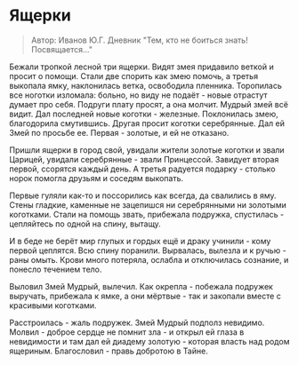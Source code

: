 # Ящерки
> Автор: Иванов Ю.Г. Дневник "Тем, кто не боиться знать! Посвящается..."

Бежали тропкой лесной три ящерки. Видят змея придавило веткой и просит о помощи.
Стали две спорить как змею помочь, а третья выкопала ямку, наклонилась ветка, освободила пленника.
Торопилась все ноготки изломала: больно, но виду не подаёт - новые отрастут думает про себя.
Подруги плату просят, а она молчит. Мудрый змей всё видит. Дал последней новые коготки - железные.
Поклонилась змею, благодорила смутившись. Другая просит коготки серебрянные. Дал ей Змей по просьбе ее.
Первая - золотые, и ей не отказано.

Пришли ящерки в город свой, увидали жители золотые коготки и звали Царицей, увидали серебрянные - звали
Принцессой. Завидует вторая первой, ссорятся каждый день. А третья радуется подарку - столько норок
помогла друзьям и соседям выкопать.

Первые гуляли как-то и поссорились как всегда, да свалились в яму. Стены гладкие, каменные не зацепишся
ни серебрянными ни золотыми коготками. Стали на помощь звать, прибежала подружка, спустилась - цепляйтесь
по одной на спину, вытащу.

И в беде не берёт мир глупых и гордых ещё и драку учинили - кому первой цеплятся. Всю спину поранили.
Вырвалась, вылезла и к ручью - раны омыть. Крови много потеряла, ослабла и отключилась сознание, и понесло
течением тело.

Выловил Змей Мудрый, вылечил. Как окрепла - побежала подружек выручать, прибежала к ямке, а они мёртвые -
так и закопали вместе с красивыми коготками.

Расстроилась - жаль подружек. Змей Мудрый подполз невидимо. Молвил - доброе сердце не помнит зла - и открыл ей глаза
в невидимости и там дал ей диадему золотую - которая власть над родом ящериным. Благословил - правь добротою в Тайне.
